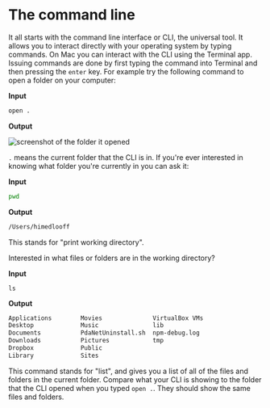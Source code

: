 The command line
================

It all starts with the command line interface or CLI, the universal tool. It allows you to interact directly with your operating system by typing commands. On Mac you can interact with the CLI using the Terminal app. Issuing commands are done by first typing the command into Terminal and then pressing the `enter` key. For example try the following command to open a folder on your computer:

**Input**

```bash
open .
```

**Output**

![screenshot of the folder it opened](cli-open.png)

`.` means the current folder that the CLI is in. If you're ever interested in knowing what folder you're currently in you can ask it:

**Input**

```bash
pwd
```

**Output**

```bash
/Users/himedlooff
```

This stands for "print working directory".

Interested in what files or folders are in the working directory?

**Input**

```
ls
```

**Output**

```bash
Applications		Movies			    VirtualBox VMs
Desktop			    Music			    lib
Documents		    PdaNetUninstall.sh	npm-debug.log
Downloads		    Pictures		    tmp
Dropbox			    Public
Library			    Sites
```

This command stands for "list", and gives you a list of all of the files and folders in the current folder. Compare what your CLI is showing to the folder that the CLI opened when you typed `open .`. They should show the same files and folders.

